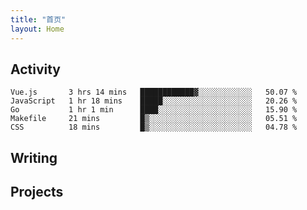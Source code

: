 ```yaml
---
title: "首页"
layout: Home
---
```


## Activity
<!--START_SECTION:waka-->
```text
Vue.js       3 hrs 14 mins   ████████████▓░░░░░░░░░░░░   50.07 % 
JavaScript   1 hr 18 mins    █████░░░░░░░░░░░░░░░░░░░░   20.26 % 
Go           1 hr 1 min      ████░░░░░░░░░░░░░░░░░░░░░   15.90 % 
Makefile     21 mins         █▒░░░░░░░░░░░░░░░░░░░░░░░   05.51 % 
CSS          18 mins         █▒░░░░░░░░░░░░░░░░░░░░░░░   04.78 % 
```
<!--END_SECTION:waka-->

## Writing
<PindedPosts />

## Projects
<Projects />
